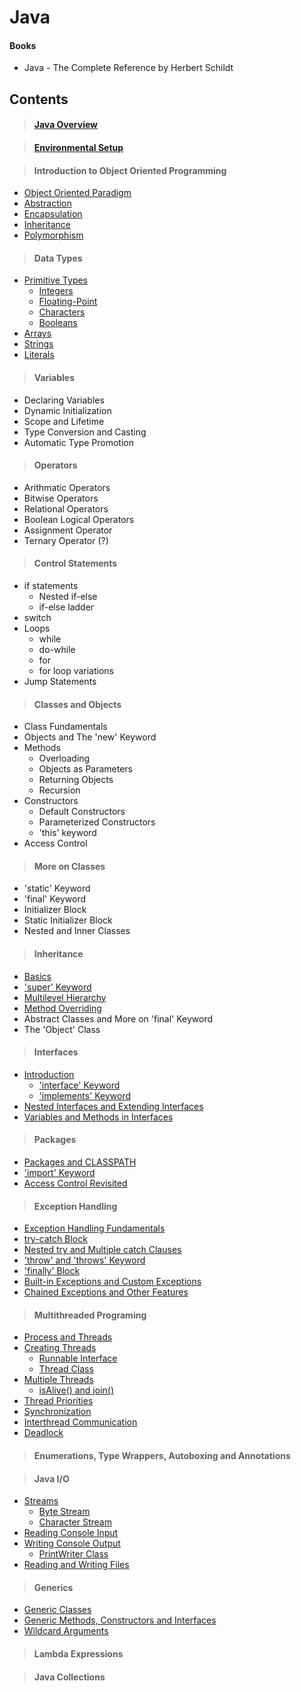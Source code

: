 # Java

#### Books

* Java - The Complete Reference by Herbert Schildt

## Contents

> #### [Java Overview](01-Java-Overview/Java-Overview.md)

> #### [Environmental Setup](02-Environmental-Setup/Environmental-Setup.md)

> #### Introduction to Object Oriented Programming

* [Object Oriented Paradigm](03-Introduiction-to-Object-Oriented-Programming/01-Object-Oriented-Paradigm.md)
* [Abstraction](03-Introduiction-to-Object-Oriented-Programming/02-Principles-of-OOP.md#Abstraction)
* [Encapsulation](03-Introduiction-to-Object-Oriented-Programming/02-Principles-of-OOP.md#Encapsulation)
* [Inheritance](03-Introduiction-to-Object-Oriented-Programming/02-Principles-of-OOP.md#Inheritance)
* [Polymorphism](03-Introduiction-to-Object-Oriented-Programming/02-Principles-of-OOP.md#Polymorphism)

> #### Data Types

* [Primitive Types](04-Data-Types/01-Primitive-Types.md)
  * [Integers](04-Data-Types/01-Primitive-Types.md#Integers)
  * [Floating-Point](04-Data-Types/01-Primitive-Types.md#Floating-Point-Types)
  * [Characters](04-Data-Types/01-Primitive-Types.md#Characters)
  * [Booleans](04-Data-Types/01-Primitive-Types.md#Booleans)
* [Arrays](04-Data-Types/02-Arrays.md)
* [Strings](04-Data-Types/03-Strings.md)
* [Literals](04-Data-Types/04-Literals.md)

> #### Variables

* Declaring Variables
* Dynamic Initialization
* Scope and Lifetime
* Type Conversion and Casting
* Automatic Type Promotion

> #### Operators

* Arithmatic Operators
* Bitwise Operators
* Relational Operators
* Boolean Logical Operators
* Assignment Operator
* Ternary Operator (?)

> #### Control Statements

* if statements
  * Nested if-else
  * if-else ladder
* switch
* Loops
  * while
  * do-while
  * for
  * for loop variations
* Jump Statements

> #### Classes and Objects

* Class Fundamentals
* Objects and The 'new' Keyword
* Methods
  * Overloading
  * Objects as Parameters
  * Returning Objects
  * Recursion
* Constructors
  * Default Constructors
  * Parameterized Constructors
  * 'this' keyword
* Access Control

> #### More on Classes

* 'static' Keyword
* 'final' Keyword
* Initializer Block
* Static Initializer Block
* Nested and Inner Classes

> #### Inheritance

* [Basics](10-Inheritance/01-Basics.md)
* ['super' Keyword](10-Inheritance/02-super-Keyword.md)
* [Multilevel Hierarchy](10-Inheritance/03-Multilevel-Hierarchy.md)
* [Method Overriding](10-Inheritance/04-Method-Overriding.md)
* Abstract Classes and More on 'final' Keyword
* The 'Object' Class

> #### Interfaces

* [Introduction](11-Interfaces/01-Introduction.md)
  * ['interface' Keyword](11-Interfaces/01-Introduction.md#'interface'-Keyword)
  * ['implements' Keyword](11-Interfaces/01-Introduction.md#'implements'-keyword)
* [Nested Interfaces and Extending Interfaces](11-Interfaces/02-Nested-Interface-And-Extending-Interface.md)
* [Variables and Methods in Interfaces](11-Interfaces/03-Variables-And-Methods.md)

> #### Packages

* [Packages and CLASSPATH](12-Packages/01-Packages-and-CLASSPATH.md)
* ['import' Keyword](12-Packages/02-import-Keyword.md)
* [Access Control Revisited](12-Packages/03-Access-Control-Revisited.md)

> #### Exception Handling

* [Exception Handling Fundamentals](13-Exception-Handling/01-Exception-Handling-Fundamentals.md)
* [try-catch Block](13-Exception-Handling/02-try-catch-Block.md)
* [Nested try and Multiple catch Clauses](13-Exception-Handling/03-Nested-try-and-Mutiple-catch-Clauses.md)
* ['throw' and 'throws' Keyword](13-Exception-Handling/04-throw-and-throws-Keyword.md)
* ['finally' Block](13-Exception-Handling/05-finally-Keyword.md)
* [Built-in Exceptions and Custom Exceptions](13-Exception-Handling/06-Built-in-Exceptions-and-Custom-Exceptions.md)
* [Chained Exceptions and Other Features](13-Exception-Handling/07-Chained-Exception-and-Other-Features.md)

> #### Multithreaded Programing

* [Process and Threads](14-Multithreaded-Programing/01-Process-and-Threads.md)
* [Creating Threads](14-Multithreaded-Programing/02-Creating-Threads.md)
  * [Runnable Interface](14-Multithreaded-Programing/02-Creating-Threads.md#Implementing-Runnable)
  * [Thread Class](14-Multithreaded-Programing/02-Creating-Threads.md#Extending-Thread)
* [Multiple Threads](14-Multithreaded-Programing/03-Multiple-Threads.md)
  * [isAlive() and join()](14-Multithreaded-Programing/03-Multiple-Threads.md#isAlive()-and-join())
* [Thread Priorities](14-Multithreaded-Programing/04-Thread-Priorities.md)
* [Synchronization](14-Multithreaded-Programing/05-Synchronization.md)
* [Interthread Communication](14-Multithreaded-Programing/06-Interthread-Communication.md)
* [Deadlock](14-Multithreaded-Programing/07-Deadlock.md)

> #### Enumerations, Type Wrappers, Autoboxing and Annotations

> #### Java I/O
* [Streams](16-Java-IO/01-Streams.md)
  * [Byte Stream](16-Java-IO/01-Streams.md#The-Byte-Stream-Classes)
  * [Character Stream](16-Java-IO/01-Streams.md#The-Character-Stream-Classes)
* [Reading Console Input](16-Java-IO/02-Reading-Console-Input.md)
* [Writing Console Output](16-Java-IO/03-Writing-Console-Output.md)
  * [PrintWriter Class](16-Java-IO/03-Writing-Console-Output.md#The-PrintWriter-Class)
* [Reading and Writing Files](16-Java-IO/04-Reading-and-Writing-Files.md)

> #### Generics
* [Generic Classes](17-Generics/01-Generic-Classes.md)
* [Generic Methods, Constructors and Interfaces](17-Generics/02-Generic-Methods-Constructors-and-Interfaces.md)
* [Wildcard Arguments](17-Generics/03-Wildcard-Arguments.md)

> #### Lambda Expressions

> #### Java Collections